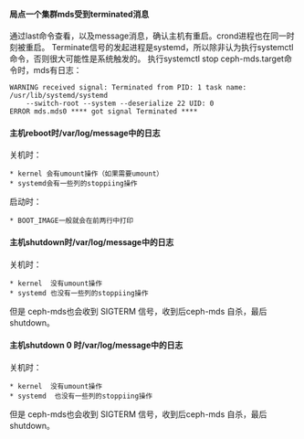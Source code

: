 #### 局点一个集群mds受到terminated消息

通过last命令查看，以及message消息，确认主机有重启。crond进程也在同一时刻被重启。
Terminate信号的发起进程是systemd，所以除非认为执行systemctl命令，否则很大可能性是系统触发的。
执行systemctl stop ceph-mds.target命令时，mds有日志：

    WARNING received signal: Terminated from PID: 1 task name: /usr/lib/systemd/systemd
        --switch-root --system --deserialize 22 UID: 0 
    ERROR mds.mds0 **** got signal Terminated ****
    
#### 主机reboot时/var/log/message中的日志
    
 关机时：
 
    * kernel 会有umount操作（如果需要umount）
    * systemd会有一些列的stoppiing操作
    
 启动时：
 
    * BOOT_IMAGE一般就会在前两行中打印
    
#### 主机shutdown时/var/log/message中的日志

关机时：

    * kernel  没有umount操作
    * systemd 也没有一些列的stoppiing操作 
但是 ceph-mds也会收到 SIGTERM 信号，收到后ceph-mds 自杀，最后shutdown。
    
#### 主机shutdown 0 时/var/log/message中的日志
    
 关机时：
 
    * kernel  没有umount操作
    * systemd  也没有一些列的stoppiing操作 
    
但是 ceph-mds也会收到 SIGTERM 信号，收到后ceph-mds 自杀，最后shutdown。
